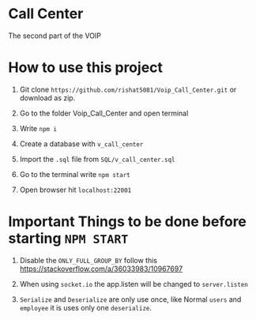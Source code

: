 # Call Center 
The second part of the VOIP

# How to use this project 

1. Git clone `https://github.com/rishat5081/Voip_Call_Center.git` or download as zip.

2. Go to the folder Voip_Call_Center and open terminal

3. Write `npm i`

4. Create a database with `v_call_center`

5. Import the `.sql` file from `SQL/v_call_center.sql`

6. Go to the terminal write `npm start`

7. Open browser hit `localhost:22001`


# Important Things to be done before starting `NPM START`

1. Disable the `ONLY_FULL_GROUP_BY` follow this https://stackoverflow.com/a/36033983/10967697

2. When using `socket.io` the app.listen will be changed to `server.listen`

3. `Serialize` and `Deserialize` are only use once, like Normal `users` and `employee` it is uses only one `deserialize`.
